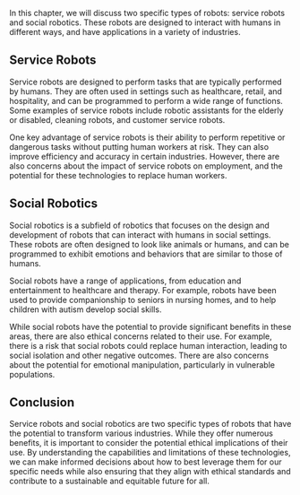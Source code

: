 
In this chapter, we will discuss two specific types of robots: service robots and social robotics. These robots are designed to interact with humans in different ways, and have applications in a variety of industries.

Service Robots
--------------

Service robots are designed to perform tasks that are typically performed by humans. They are often used in settings such as healthcare, retail, and hospitality, and can be programmed to perform a wide range of functions. Some examples of service robots include robotic assistants for the elderly or disabled, cleaning robots, and customer service robots.

One key advantage of service robots is their ability to perform repetitive or dangerous tasks without putting human workers at risk. They can also improve efficiency and accuracy in certain industries. However, there are also concerns about the impact of service robots on employment, and the potential for these technologies to replace human workers.

Social Robotics
---------------

Social robotics is a subfield of robotics that focuses on the design and development of robots that can interact with humans in social settings. These robots are often designed to look like animals or humans, and can be programmed to exhibit emotions and behaviors that are similar to those of humans.

Social robots have a range of applications, from education and entertainment to healthcare and therapy. For example, robots have been used to provide companionship to seniors in nursing homes, and to help children with autism develop social skills.

While social robots have the potential to provide significant benefits in these areas, there are also ethical concerns related to their use. For example, there is a risk that social robots could replace human interaction, leading to social isolation and other negative outcomes. There are also concerns about the potential for emotional manipulation, particularly in vulnerable populations.

Conclusion
----------

Service robots and social robotics are two specific types of robots that have the potential to transform various industries. While they offer numerous benefits, it is important to consider the potential ethical implications of their use. By understanding the capabilities and limitations of these technologies, we can make informed decisions about how to best leverage them for our specific needs while also ensuring that they align with ethical standards and contribute to a sustainable and equitable future for all.

